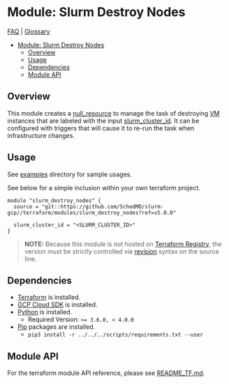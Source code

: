 # Module: Slurm Destroy Nodes

[FAQ](../../../docs/faq.md) | [Glossary](../../../docs/glossary.md)

<!-- mdformat-toc start --slug=github --no-anchors --maxlevel=6 --minlevel=1 -->

- [Module: Slurm Destroy Nodes](#module-slurm-destroy-nodes)
  - [Overview](#overview)
  - [Usage](#usage)
  - [Dependencies](#dependencies)
  - [Module API](#module-api)

<!-- mdformat-toc end -->

## Overview

This module creates a
[null_resource](https://registry.terraform.io/providers/hashicorp/null/latest/docs/resources/resource)
to manage the task of destroying [VM](../../../docs/glossary.md#vm) instances
that are labeled with the input [slurm_cluster_id](./README_TF.md#inputs). It
can be configured with triggers that will cause it to re-run the task when
infrastructure changes.

## Usage

See [examples](../../examples/slurm_destroy_nodes/) directory for sample usages.

See below for a simple inclusion within your own terraform project.

```hcl
module "slurm_destroy_nodes" {
  source = "git::https://github.com/SchedMD/slurm-gcp//terraform/modules/slurm_destroy_nodes?ref=v5.0.0"

  slurm_cluster_id = "<SLURM_CLUSTER_ID>"
}
```

> **NOTE:** Because this module is not hosted on
> [Terraform Registry](../../../docs/glossary.md#terraform-registry), the
> version must be strictly controlled via
> [revision](https://www.terraform.io/language/modules/sources#selecting-a-revision)
> syntax on the source line.

## Dependencies

- [Terraform](https://www.terraform.io/downloads.html) is installed.
- [GCP Cloud SDK](https://cloud.google.com/sdk/downloads) is installed.
- [Python](../../../docs/glossary.md#python) is installed.
  - Required Version: `>= 3.6.0, < 4.0.0`
- [Pip](../../../docs/glossary.md#pip) packages are installed.
  - `pip3 install -r ../../../scripts/requirements.txt --user`

## Module API

For the terraform module API reference, please see
[README_TF.md](./README_TF.md).
